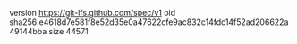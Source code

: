 version https://git-lfs.github.com/spec/v1
oid sha256:e4618d7e581f8e52d35e0a47622cfe9ac832c14fdc14f52ad206622a49144bba
size 44571
